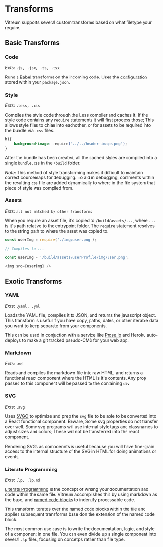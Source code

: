 # Transforms
Vitreum supports several custom transforms based on what filetype your require.

## Basic Transforms

### Code
*Exts*: `.js, .jsx, .ts, .tsx`

Runs a [Babel](https://babeljs.io/) transforms on the incoming code. Uses the [configuration](https://babeljs.io/docs/en/babelrc.html#use-via-packagejson) stored within your `package.json`.

### Style
*Exts*: `.less, .css`

Compiles the style code through the [Less](http://lesscss.org/) compiler and caches it. If the style code contains any `require` statements it will first process those; This allows style files to chian into eachother, or for assets to be required into the bundle via `.css` files.

```css
h1{
	background-image: require('../../header-image.png');
}
```

After the bundle has been created, all the cached styles are compiled into a single `bundle.css` in the `/build` folder.

*Note*: This method of style transforming makes it difficult to maintain correct courcemaps for debugging. To aid in debugging, comments within the resulting `css` file are added dynamically to where in the file system that piece of style was compiled from.


### Assets
*Exts*: `all not matched by other transforms`

When you require an asset file, it's copied to `/build/assets/...`, where `...` is it's path relative to the entrypoint folder. The `require` statement resolves to the string path to where the asset was copied to.

```js
const userImg = require('./img/user.png');

// Compiles to ...

const userImg = '/build/assets/userProfile/img/user.png';

<img src={userImg} />
```

## Exotic Transforms

### YAML
*Exts*: `.yaml, .yml`

Loads the YAML file, compiles it to JSON, and returns the javascript object. This transform is useful if you have copy, paths, dates, or other iterable data you want to keep separate from your components.

This can be used in conjuction with a service like [Prose.io](http://prose.io/#about) and Heroku auto-deploys to make a git tracked pseudo-CMS for your web app.

### Markdown
*Exts*: `.md`

Reads and compiles the markdown file into raw HTML, and returns a functional react component where the HTML is it's contents. Any prop passed to this component will be passed to the containing `div`

### SVG
*Exts*: `.svg`

Uses [SVGO](https://www.npmjs.com/package/svgo) to optimize and prep the `svg` file to be able to be converted into a React functional component. Beware, Some svg properties do not transfer over well. Some svg programs will use internal style tags and classnames to adjust sizes and colors; These will not be transferred into the react component.

Rendering SVGs as compoennts is useful because you will have fine-grain access to the internal structure of the SVG in HTML for doing animations or events.


### Literate Programming
*Exts*: `.lp, .lp.md`

[Literate Programming](https://en.wikipedia.org/wiki/Literate_programming) is the concept of writing your documentation and code within the same file. Vitreum accomplishes this by using markdown as the base, and [named code blocks](https://help.github.com/articles/creating-and-highlighting-code-blocks/#syntax-highlighting) to indentify processable code.

This transform iterates over the named code blocks within the file and applies subsequent transforms base don the extension of the named code block.

The most common use case is to write the documentation, logic, and style of a component in one file. You can even divide up a single component into several `.lp` files, focusing on concetps rather than file type.

